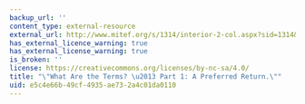 ```yaml
---
backup_url: ''
content_type: external-resource
external_url: http://www.mitef.org/s/1314/interior-2-col.aspx?sid=1314&gid=5&pgid=5804
has_external_licence_warning: true
has_external_license_warning: true
is_broken: ''
license: https://creativecommons.org/licenses/by-nc-sa/4.0/
title: "\"What Are the Terms? \u2013 Part 1: A Preferred Return.\""
uid: e5c4e66b-49cf-4935-ae73-2a4c01da0110
---
```

